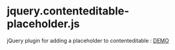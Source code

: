 jquery.contenteditable-placeholder.js
=====================================

jQuery plugin for adding a placeholder to contenteditable : [DEMO](http://marexandre.github.io/jquery.contenteditable-placeholder.js/demo/ "DEMO")
